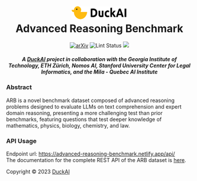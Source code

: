 <h1 align="center">
  <a href="https://duckai.org"><img src="https://raw.githubusercontent.com/TheDuckAI/duck_ai_website/main/public/static/images/twitter-card.png" alt="duckai logo" width="150"></a>
  <br/>
  Advanced Reasoning Benchmark
  </br>
</h1>

<p align="center">
    <a href="https://arxiv.org/abs/2307.13692"><img src="https://img.shields.io/badge/arXiv-2307.13692-red.svg" alt="arXiv"></a>
    <img src="https://github.com/TheDuckAI/arb/actions/workflows/lint.yml/badge.svg" alt="Lint Status">   
    <img src="https://img.shields.io/badge/license-MIT-blue?style=flat-square">
</p>

<h5 align="center">A <a href="https://duckai.org/" target="_blank">DuckAI</a> project in collaboration with the Georgia Institute of Technology, ETH Zürich, Nomos AI, Stanford University Center for Legal Informatics, and the Mila - Quebec AI Institute</h4>

### Abstract

ARB is a novel benchmark dataset composed of advanced reasoning problems designed to evaluate LLMs on text comprehension and expert domain reasoning, presenting a more challenging test than prior benchmarks, featuring questions that test deeper knowledge of mathematics, physics, biology, chemistry, and law.

### API Usage

Endpoint url: https://advanced-reasoning-benchmark.netlify.app/api/
<br/>
The documentation for the complete REST API of the ARB dataset is [here](https://advanced-reasoning-benchmark.netlify.app/api/).

Copyright © 2023 [DuckAI](https://github.com/TheDuckAI)
